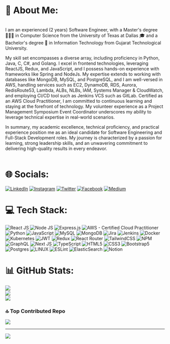 # 💫 About Me:
<br>I am an experienced (2 years) Software Engineer, with a Master's degree 👨🏻‍🎓 in Computer Science from the University of Texas at Dallas 🎓 and a Bachelor's degree 📜 in Information Technology from Gujarat Technological University.

My skill set encompasses a diverse array, including proficiency in Python, Java, C, C#, and Golang. I excel in frontend technologies, leveraging ReactJS, Redux, and JavaScript, and I possess hands-on experience with frameworks like Spring and NodeJs. My expertise extends to working with databases like MongoDB, MySQL, and PostgreSQL, and I am well-versed in AWS, handling services such as EC2, DynamoDB, RDS, Aurora, RedisRoute53, Lambda, ALBs, NLBs, IAM, Systems Manager & CloudWatch, and employing CI/CD tool such as Jenkins VCS such as GitLab. Certified as an AWS Cloud Practitioner, I am committed to continuous learning and staying at the forefront of technology. My volunteer experience as a Project Management Symposium Event Coordinator underscores my ability to leverage technical expertise in real-world scenarios.

In summary, my academic excellence, technical proficiency, and practical experience position me as an ideal candidate for Software Engineering and Full-Stack Development roles. My journey is characterized by a passion for learning, strong leadership skills, and an unwavering commitment to delivering high-quality results in every endeavor.<br><br>


# 🌐 Socials:
[![LinkedIn](https://img.shields.io/badge/LinkedIn-%230077B5.svg?logo=linkedin&logoColor=white)](https://www.linkedin.com/in/dharav-bhatt/) 
[![Instagram](https://img.shields.io/badge/Instagram-%23E4405F.svg?logo=Instagram&logoColor=white)](https://www.instagram.com/dharavbhatt/) 
[![Twitter](https://img.shields.io/badge/Twitter-%231DA1F2.svg?logo=Twitter&logoColor=white)](https://twitter.com/DharavBhatt)
[![Facebook](https://img.shields.io/badge/Facebook-%231DA1F2.svg?logo=Facebook&logoColor=white)](https://www.facebook.com/dv.bhatt.75)
[![Medium](https://img.shields.io/badge/-Medium-FE7A16?logo=medium&logoColor=white)](https://medium.com/@dharav1510)

# 💻 Tech Stack:

![React JS](https://img.shields.io/badge/react-%2320232a.svg?style=for-the-badge&logo=react&logoColor=%2361DAFB) 
![Node JS](https://img.shields.io/badge/node.js-6DA55F?style=for-the-badge&logo=node.js&logoColor=white) 
![Express.js](https://img.shields.io/badge/express.js-%23404d59.svg?style=for-the-badge&logo=express&logoColor=%2361DAFB) 
![AWS - Certified Cloud Practitioner](https://img.shields.io/badge/AWS-%23FF9900.svg?style=for-the-badge&logo=amazon-aws&logoColor=white) 
![Python](https://img.shields.io/badge/python-3670A0?style=for-the-badge&logo=python&logoColor=ffdd54) 
![JavaScript](https://img.shields.io/badge/javascript-%23323330.svg?style=for-the-badge&logo=javascript&logoColor=%23F7DF1E)
![MySQL](https://img.shields.io/badge/mysql-%2300f.svg?style=for-the-badge&logo=mysql&logoColor=white) 
![MongoDB](https://img.shields.io/badge/MongoDB-%234ea94b.svg?style=for-the-badge&logo=mongodb&logoColor=white) 
![Jira](https://img.shields.io/badge/jira-%230A0FFF.svg?style=for-the-badge&logo=jira&logoColor=white) 
![Jenkins](https://img.shields.io/badge/jira-%230A0FFF.svg?style=for-the-badge&logo=jira&logoColor=white) 
![Docker](https://img.shields.io/badge/docker-%230db7ed.svg?style=for-the-badge&logo=docker&logoColor=white) 
![Kubernetes](https://img.shields.io/badge/kubernetes-%23326ce5.svg?style=for-the-badge&logo=kubernetes&logoColor=white) 
![JWT](https://img.shields.io/badge/JWT-black?style=for-the-badge&logo=JSON%20web%20tokens) 
![Redux](https://img.shields.io/badge/redux-%23593d88.svg?style=for-the-badge&logo=redux&logoColor=white) 
![React Router](https://img.shields.io/badge/React_Router-CA4245?style=for-the-badge&logo=react-router&logoColor=white) 
![TailwindCSS](https://img.shields.io/badge/tailwindcss-%2338B2AC.svg?style=for-the-badge&logo=tailwind-css&logoColor=white) 
![NPM](https://img.shields.io/badge/yarn-%232C8EBB.svg?style=for-the-badge&logo=yarn&logoColor=white) 
![GraphQL](https://img.shields.io/badge/-GraphQL-E10098?style=for-the-badge&logo=graphql&logoColor=white) 
![Next JS](https://img.shields.io/badge/Next-black?style=for-the-badge&logo=next.js&logoColor=white) 
![TypeScript](https://img.shields.io/badge/typescript-%23007ACC.svg?style=for-the-badge&logo=typescript&logoColor=white) 
![HTML5](https://img.shields.io/badge/html5-%23E34F26.svg?style=for-the-badge&logo=html5&logoColor=white) 
![CSS3](https://img.shields.io/badge/css3-%231572B6.svg?style=for-the-badge&logo=css3&logoColor=white) 
![Bootstrap5](https://img.shields.io/badge/bootstrap-%23563D7C.svg?style=for-the-badge&logo=bootstrap&logoColor=white) 
![Postgres](https://img.shields.io/badge/postgres-%23316192.svg?style=for-the-badge&logo=postgresql&logoColor=white) 
![LINUX](https://img.shields.io/badge/Linux-FCC624?style=for-the-badge&logo=linux&logoColor=black)
![ESLint](https://img.shields.io/badge/ESLint-4B3263?style=for-the-badge&logo=eslint&logoColor=white)
![ElasticSearch](https://img.shields.io/badge/-ElasticSearch-005571?style=for-the-badge&logo=elasticsearch) 
![Notion](https://img.shields.io/badge/Notion-%23000000.svg?style=for-the-badge&logo=notion&logoColor=white)

# 📊 GitHub Stats:
![](https://github-readme-stats.vercel.app/api?username=dnbhatt99&theme=dark&hide_border=false&include_all_commits=false&count_private=false)<br/>
![](https://github-readme-streak-stats.herokuapp.com/?user=dnbhatt99&theme=dark&hide_border=false)<br/>
![](https://github-readme-stats.vercel.app/api/top-langs/?username=dnbhatt99&theme=dark&hide_border=false&include_all_commits=false&count_private=false&layout=compact)

### 🔝 Top Contributed Repo
![](https://github-contributor-stats.vercel.app/api?username=dnbhatt99&limit=5&theme=tokyonight&combine_all_yearly_contributions=true)

---
[![](https://visitcount.itsvg.in/api?id=nwaliaez&icon=0&color=0)](https://visitcount.itsvg.in)

<!-- Proudly created with GPRM ( https://gprm.itsvg.in ) -->
